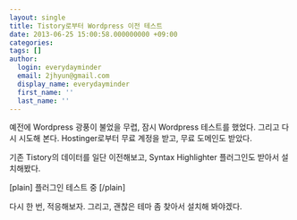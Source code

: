 ```yaml
---
layout: single
title: Tistory로부터 Wordpress 이전 테스트
date: 2013-06-25 15:00:58.000000000 +09:00
categories:
tags: []
author:
  login: everydayminder
  email: 2jhyun@gmail.com
  display_name: everydayminder
  first_name: ''
  last_name: ''
---
```

예전에 Wordpress 광풍이 불었을 무렵, 잠시 Wordpress 테스트를 했었다.
그리고 다시 시도해 본다.
Hostinger로부터 무료 계정을 받고, 무료 도메인도 받았다.

기존 Tistory의 데이터를 일단 이전해보고, Syntax Highlighter 플러그인도 받아서 설치해봤다.

[plain]
플러그인 테스트 중
[/plain]

다시 한 번, 적응해보자.
그리고, 괜찮은 테마 좀 찾아서 설치해 봐야겠다.

